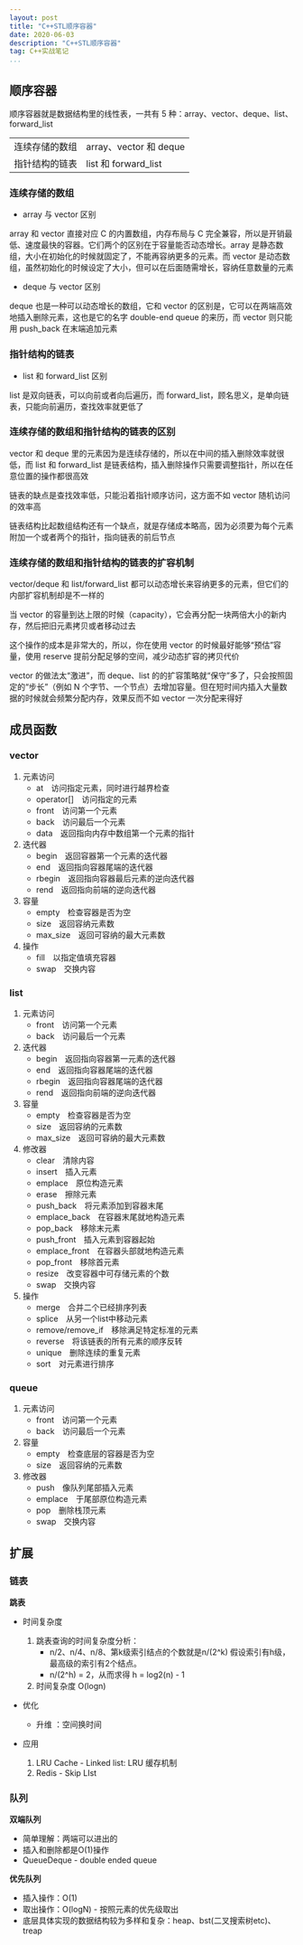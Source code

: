 ```yaml
---
layout: post
title: "C++STL顺序容器"
date: 2020-06-03
description: "C++STL顺序容器"
tag: C++实战笔记
...
```


## 顺序容器

顺序容器就是数据结构里的线性表，一共有 5 种：array、vector、deque、list、forward_list

<table>
   <tr>
      <td> 连续存储的数组 </td>
	  <td> array、vector 和 deque </td>
   </tr>
   <tr>
      <td> 指针结构的链表 </td>
      <td> list 和 forward_list </td>
   </tr>
</table>

### 连续存储的数组 
- array 与 vector 区别

array 和 vector 直接对应 C 的内置数组，内存布局与 C 完全兼容，所以是开销最低、速度最快的容器。它们两个的区别在于容量能否动态增长。array 是静态数组，大小在初始化的时候就固定了，不能再容纳更多的元素。而 vector 是动态数组，虽然初始化的时候设定了大小，但可以在后面随需增长，容纳任意数量的元素

- deque 与 vector 区别

deque 也是一种可以动态增长的数组，它和 vector 的区别是，它可以在两端高效地插入删除元素，这也是它的名字 double-end queue 的来历，而 vector 则只能用 push_back 在末端追加元素

### 指针结构的链表

- list 和 forward_list 区别

list 是双向链表，可以向前或者向后遍历，而 forward_list，顾名思义，是单向链表，只能向前遍历，查找效率就更低了

### 连续存储的数组和指针结构的链表的区别

vector 和 deque 里的元素因为是连续存储的，所以在中间的插入删除效率就很低，而 list 和 forward_list 是链表结构，插入删除操作只需要调整指针，所以在任意位置的操作都很高效

链表的缺点是查找效率低，只能沿着指针顺序访问，这方面不如 vector 随机访问的效率高

链表结构比起数组结构还有一个缺点，就是存储成本略高，因为必须要为每个元素附加一个或者两个的指针，指向链表的前后节点

### 连续存储的数组和指针结构的链表的扩容机制

vector/deque 和 list/forward_list 都可以动态增长来容纳更多的元素，但它们的内部扩容机制却是不一样的

当 vector 的容量到达上限的时候（capacity），它会再分配一块两倍大小的新内存，然后把旧元素拷贝或者移动过去

这个操作的成本是非常大的，所以，你在使用 vector 的时候最好能够“预估”容量，使用 reserve 提前分配足够的空间，减少动态扩容的拷贝代价

vector 的做法太“激进”，而 deque、list 的的扩容策略就“保守”多了，只会按照固定的“步长”（例如 N 个字节、一个节点）去增加容量。但在短时间内插入大量数据的时候就会频繁分配内存，效果反而不如 vector 一次分配来得好

## 成员函数
### vector 
1. 元素访问
	- at&emsp;访问指定元素，同时进行越界检查
	- operator[]&emsp;访问指定的元素
	- front&emsp;访问第一个元素
	- back&emsp;访问最后一个元素
	- data&emsp;返回指向内存中数组第一个元素的指针
2. 迭代器
	- begin&emsp;返回容器第一个元素的迭代器
	- end&emsp;返回指向容器尾端的迭代器
	- rbegin&emsp;返回指向容器最后元素的逆向迭代器
	- rend&emsp;返回指向前端的逆向迭代器
3. 容量
	- empty&emsp;检查容器是否为空
	- size&emsp;返回容纳元素数
	- max_size&emsp;返回可容纳的最大元素数
4. 操作
	- fill&emsp;以指定值填充容器
	- swap&emsp;交换内容

### list 
1. 元素访问
	- front&emsp;访问第一个元素
	- back&emsp;访问最后一个元素
2. 迭代器
	- begin&emsp;返回指向容器第一元素的迭代器
	- end&emsp;返回指向容器尾端的迭代器
	- rbegin&emsp;返回指向容器尾端的迭代器
	- rend&emsp;返回指向前端的逆向迭代器
3. 容量
	- empty&emsp;检查容器是否为空
	- size&emsp;返回容纳的元素数
	- max_size&emsp;返回可容纳的最大元素数
4. 修改器
	- clear&emsp;清除内容
	- insert&emsp;插入元素
	- emplace&emsp;原位构造元素
	- erase&emsp;擦除元素
	- push_back&emsp;将元素添加到容器末尾
	- emplace_back&emsp;在容器末尾就地构造元素
	- pop_back&emsp;移除末元素
	- push_front&emsp;插入元素到容器起始
	- emplace_front&emsp;在容器头部就地构造元素
	- pop_front&emsp;移除首元素
	- resize&emsp;改变容器中可存储元素的个数
	- swap&emsp;交换内容
5. 操作
	- merge&emsp;合并二个已经排序列表
	- splice&emsp;从另一个list中移动元素
	- remove/remove_if&emsp;移除满足特定标准的元素
	- reverse&emsp;将该链表的所有元素的顺序反转
	- unique&emsp;删除连续的重复元素
	- sort&emsp;对元素进行排序

### queue 
1. 元素访问
	- front&emsp;访问第一个元素
	- back&emsp;访问最后一个元素
2. 容量
	- empty&emsp;检查底层的容器是否为空
	- size&emsp;返回容纳的元素数
3. 修改器
	- push&emsp;像队列尾部插入元素
	- emplace&emsp;于尾部原位构造元素
	- pop&emsp;删除栈顶元素
	- swap&emsp;交换内容


## 扩展

### 链表

**跳表**
- 时间复杂度
    1. 跳表查询的时间复杂度分析：
       - n/2、n/4、n/8、第k级索引结点的个数就是n/(2^k) 假设索引有h级，最高级的索引有2个结点。
       - n/(2^h) = 2，从而求得 h = log2(n) - 1
    2. 时间复杂度 O(logn)

- 优化
	- 升维 ：空间换时间
- 应用
	1. LRU Cache - Linked list: LRU 缓存机制
	2. Redis - Skip LIst
  

### 队列

**双端队列**

  - 简单理解：两端可以进出的
  - 插入和删除都是O(1)操作
  - QueueDeque - double ended queue

**优先队列**

  - 插入操作：O(1)
  - 取出操作：O(logN) - 按照元素的优先级取出
  - 底层具体实现的数据结构较为多样和复杂：heap、bst(二叉搜索树etc)、treap
